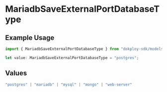 # MariadbSaveExternalPortDatabaseType

## Example Usage

```typescript
import { MariadbSaveExternalPortDatabaseType } from "dokploy-sdk/models/operations";

let value: MariadbSaveExternalPortDatabaseType = "postgres";
```

## Values

```typescript
"postgres" | "mariadb" | "mysql" | "mongo" | "web-server"
```